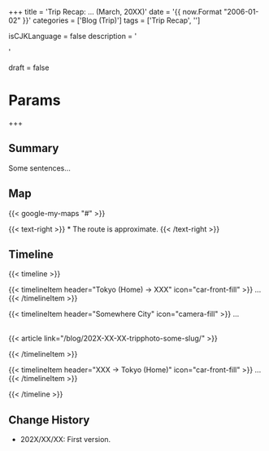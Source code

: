 +++
title = 'Trip Recap: ... (March, 20XX)'
date = '{{ now.Format "2006-01-02" }}'
categories = ['Blog (Trip)']
tags = ['Trip Recap', '<Prefecture>']

isCJKLanguage = false
description = '<Summary by ChatGPT>'

draft = false

# Params
+++


## Summary

Some sentences...


## Map

{{< google-my-maps "#" >}}

{{< text-right >}}
\* The route is approximate.
{{< /text-right >}}


## Timeline

{{< timeline >}}


{{< timelineItem header="Tokyo (Home) → XXX" icon="car-front-fill" >}}
...
{{< /timelineItem >}}


{{< timelineItem header="Somewhere City" icon="camera-fill" >}}
...<br><br>

{{< article link="/blog/202X-XX-XX-tripphoto-some-slug/" >}}

{{< /timelineItem >}}


{{< timelineItem header="XXX → Tokyo (Home)" icon="car-front-fill" >}}
...
{{< /timelineItem >}}


{{< /timeline >}}


## Change History

- 202X/XX/XX: First version.


